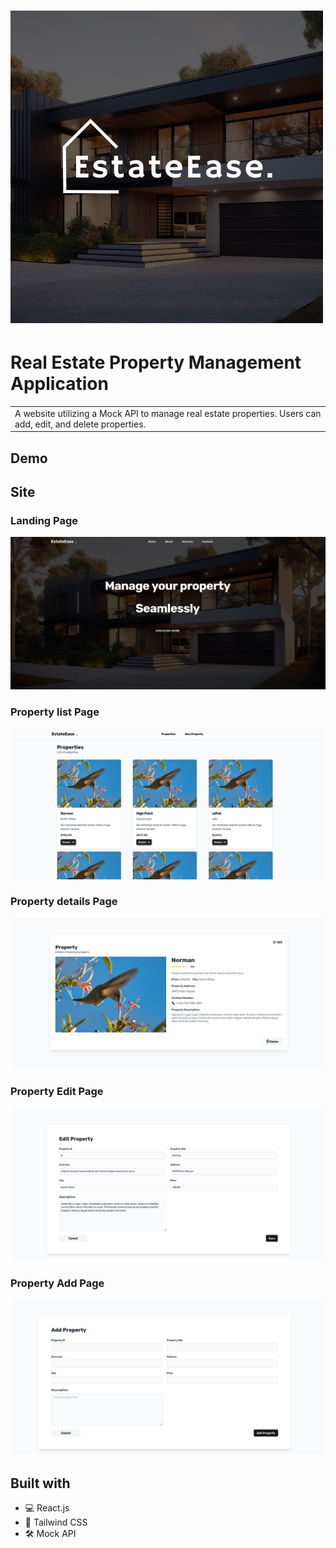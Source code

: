 
# ![EstateEase](/images/logo.png)
# Real Estate Property Management Application
<table>
<tr>
<td>
A website utilizing a Mock API to manage real estate properties. Users can add, edit, and delete properties.</td>
</tr>
</table>


## Demo


## Site

### Landing Page

![](/images/landingPage.png)

### Property list Page

![](/images/ListingPropertyPage.png)

### Property details Page

![](/images/PropertyDetailsPage.png)

### Property Edit Page

![](/images/EditPropertyPage.png)

### Property Add Page

![](/images/AddPropertyPage.png)



## Built with
- 💻 React.js
- 🎨 Tailwind CSS
- 🛠️ Mock API
